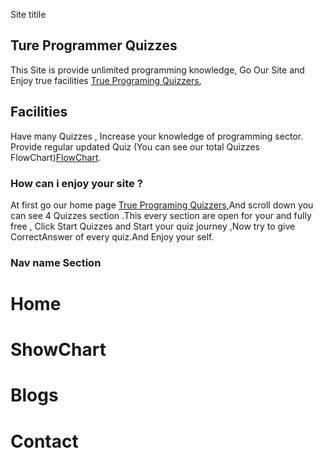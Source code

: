 Site titile 
## Ture Programmer Quizzes

This Site is provide unlimited programming knowledge,
Go Our Site and Enjoy true facilities [True Programing Quizzers](),

## Facilities 
Have many Quizzes ,
Increase your knowledge of programming sector.
Provide regular updated Quiz (You can see our total Quizzes FlowChart)[FlowChart]().

### How can i enjoy your site ?
At first go our home page [True Programing Quizzers](),And scroll down you can see 4 Quizzes section .This every section are open for your and fully free , Click Start Quizzes and Start your quiz journey ,Now try to give CorrectAnswer of every quiz.And Enjoy your self.

### Nav name Section
# Home
# ShowChart
# Blogs
# Contact


